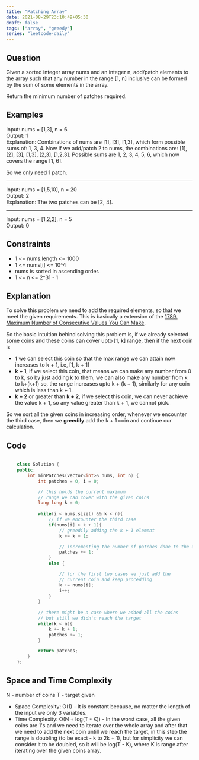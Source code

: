 ```yaml
---
title: "Patching Array"
date: 2021-08-29T23:10:49+05:30
draft: false 
tags: ["array", "greedy"]
series: "leetcode-daily" 
---
```


## Question

Given a sorted integer array nums and an integer n, add/patch elements to the array such that any number in the range [1, n] inclusive can be formed by the sum of some elements in the array.

Return the minimum number of patches required.

## Examples

Input: nums = [1,3], n = 6 <br />
Output: 1 <br />
Explanation:
Combinations of nums are [1], [3], [1,3], which form possible sums of: 1, 3, 4.
Now if we add/patch 2 to nums, the combinations are: [1], [2], [3], [1,3], [2,3], [1,2,3].
Possible sums are 1, 2, 3, 4, 5, 6, which now covers the range [1, 6].

So we only need 1 patch.
<hr />

Input: nums = [1,5,10], n = 20 <br />
Output: 2 <br />
Explanation: The two patches can be [2, 4].
<hr />

Input: nums = [1,2,2], n = 5 <br />
Output: 0

## Constraints

* 1 <= nums.length <= 1000
* 1 <= nums[i] <= 10^4
* nums is sorted in ascending order.
* 1 <= n <= 2^31 - 1

## Explanation

To solve this problem we need to add the required elements, so that we meet the given requirements. This is basically a extension of the [1789. Maximum Number of Consecutive Values You Can Make](https://leetcode.com/problems/maximum-number-of-consecutive-values-you-can-make/). 

So the basic intuition behind solving this problem is, if we already selected some coins and these coins can cover upto [1, k] range, then if the next coin is 

* __1__ we can select this coin so that the max range we can attain now increases to k + 1, i.e, [1, k + 1]
* __k + 1__, if we select this coin, that means we can make any number from 0 to k, so by just adding k to them, we can also make any number from k to k+(k+1) so, the range increases upto k + (k + 1), similarly for any coin which is less than k + 1.
* __k + 2__ or greater than __k + 2__, if we select this coin, we can never achieve the value k + 1, so any value greater than k + 1, we cannot pick.

So we sort all the given coins in increasing order, whenever we encounter the third case, then we __greedily__ add the k + 1 coin and continue our calculation.

## Code

```cpp

	class Solution {
	public:
		int minPatches(vector<int>& nums, int n) {
			int patches = 0, i = 0;

			// this holds the current maximum 
			// range we can cover with the given coins
			long long k = 0;
			
			while(i < nums.size() && k < n){
				// if we encounter the third case
				if(nums[i] > k + 1){
					// greedily adding the k + 1 element
					k += k + 1;

					// incrementing the number of patches done to the array
					patches += 1;
				}
				else {

					// for the first two cases we just add the 
					// current coin and keep procedding
					k += nums[i];
					i++;
				}
			}
			
			// there might be a case where we added all the coins
			// but still we didn't reach the target
			while(k < n){
				k += k + 1;
				patches += 1;
			}

			return patches;
		}
	};

```

## Space and Time Complexity

N - number of coins
T - target given

* Space Complexity: O(1) - It is constant because, no matter the length of the input we only 3 variables.
* Time Complexity: O(N + log(T - K)) - In the worst case, all the given coins are 1's and we need to iterate over the whole array and after that we need to add the next coin untill we reach the target, in this step the range is doubling (to be exact - k to 2k + 1), but for simplicity we can consider it to be doubled, so it will be log(T - K), where K is range after iterating over the given coins array.
